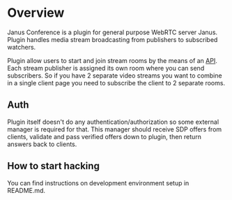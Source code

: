 # Overview

Janus Conference is a plugin for general purpose WebRTC server
Janus. Plugin handles media stream broadcasting from publishers
to subscribed watchers.

Plugin allow users to start and join stream rooms by the means
of an [API](./api.md). Each stream publisher is assigned its own room
where you can send subscribers. So if you have 2 separate video
streams you want to combine in a single client page you need to
subscribe the client to 2 separate rooms.

## Auth

Plugin itself doesn't do any authentication/authorization so
some external manager is required for that.
This manager should receive SDP offers from clients, validate
and pass verified offers down to plugin, then return answers
back to clients.

## How to start hacking

You can find instructions on development environment setup
in README.md.
